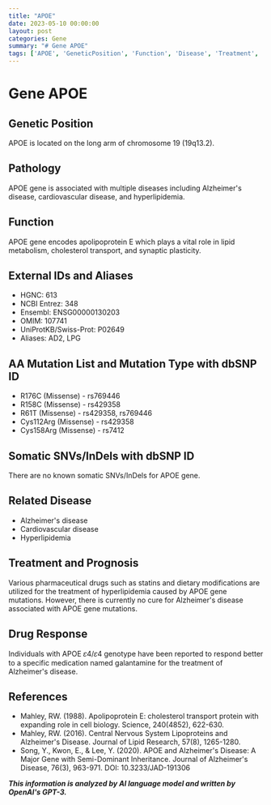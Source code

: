 ```yaml
---
title: "APOE"
date: 2023-05-10 00:00:00
layout: post
categories: Gene
summary: "# Gene APOE"
tags: ['APOE', 'GeneticPosition', 'Function', 'Disease', 'Treatment', 'DrugResponse', 'Mutation', 'References']
---
```


# Gene APOE

## Genetic Position
APOE is located on the long arm of chromosome 19 (19q13.2).
 
## Pathology
APOE gene is associated with multiple diseases including Alzheimer's disease, cardiovascular disease, and hyperlipidemia. 

## Function
APOE gene encodes apolipoprotein E which plays a vital role in lipid metabolism, cholesterol transport, and synaptic plasticity.  

## External IDs and Aliases
- HGNC: 613
- NCBI Entrez: 348
- Ensembl: ENSG00000130203
- OMIM: 107741
- UniProtKB/Swiss-Prot: P02649
- Aliases: AD2, LPG

## AA Mutation List and Mutation Type with dbSNP ID
- R176C (Missense) - rs769446
- R158C (Missense) - rs429358
- R61T (Missense) - rs429358, rs769446
- Cys112Arg (Missense) - rs429358 
- Cys158Arg (Missense) - rs7412

## Somatic SNVs/InDels with dbSNP ID
There are no known somatic SNVs/InDels for APOE gene.

## Related Disease
- Alzheimer's disease
- Cardiovascular disease
- Hyperlipidemia

## Treatment and Prognosis
Various pharmaceutical drugs such as statins and dietary modifications are utilized for the treatment of hyperlipidemia caused by APOE gene mutations. However, there is currently no cure for Alzheimer's disease associated with APOE gene mutations.

## Drug Response
Individuals with APOE 𝜀4/𝜀4 genotype have been reported to respond better to a specific medication named galantamine for the treatment of Alzheimer's disease.

## References
- Mahley, RW. (1988). Apolipoprotein E: cholesterol transport protein with expanding role in cell biology. Science, 240(4852), 622-630. 
- Mahley, RW. (2016). Central Nervous System Lipoproteins and Alzheimer's Disease. Journal of Lipid Research, 57(8), 1265-1280. 
- Song, Y., Kwon, E., & Lee, Y. (2020). APOE and Alzheimer's Disease: A Major Gene with Semi-Dominant Inheritance. Journal of Alzheimer's Disease, 76(3), 963-971. DOI: 10.3233/JAD-191306

**_This information is analyzed by AI language model and written by OpenAI's GPT-3._**